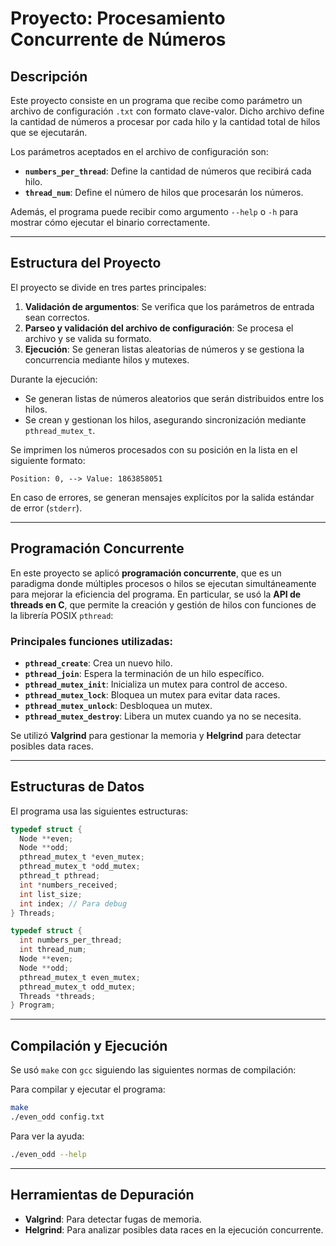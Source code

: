 # Proyecto: Procesamiento Concurrente de Números

## Descripción
Este proyecto consiste en un programa que recibe como parámetro un archivo de configuración `.txt` con formato clave-valor. Dicho archivo define la cantidad de números a procesar por cada hilo y la cantidad total de hilos que se ejecutarán.

Los parámetros aceptados en el archivo de configuración son:
- **`numbers_per_thread`**: Define la cantidad de números que recibirá cada hilo.
- **`thread_num`**: Define el número de hilos que procesarán los números.

Además, el programa puede recibir como argumento `--help` o `-h` para mostrar cómo ejecutar el binario correctamente.

---

## Estructura del Proyecto
El proyecto se divide en tres partes principales:
1. **Validación de argumentos**: Se verifica que los parámetros de entrada sean correctos.
2. **Parseo y validación del archivo de configuración**: Se procesa el archivo y se valida su formato.
3. **Ejecución**: Se generan listas aleatorias de números y se gestiona la concurrencia mediante hilos y mutexes.

Durante la ejecución:
- Se generan listas de números aleatorios que serán distribuidos entre los hilos.
- Se crean y gestionan los hilos, asegurando sincronización mediante `pthread_mutex_t`.

Se imprimen los números procesados con su posición en la lista en el siguiente formato:
```
Position: 0, --> Value: 1863858051
```
En caso de errores, se generan mensajes explícitos por la salida estándar de error (`stderr`).

---

## Programación Concurrente
En este proyecto se aplicó **programación concurrente**, que es un paradigma donde múltiples procesos o hilos se ejecutan simultáneamente para mejorar la eficiencia del programa. En particular, se usó la **API de threads en C**, que permite la creación y gestión de hilos con funciones de la librería POSIX `pthread`:

### Principales funciones utilizadas:
- **`pthread_create`**: Crea un nuevo hilo.
- **`pthread_join`**: Espera la terminación de un hilo específico.
- **`pthread_mutex_init`**: Inicializa un mutex para control de acceso.
- **`pthread_mutex_lock`**: Bloquea un mutex para evitar data races.
- **`pthread_mutex_unlock`**: Desbloquea un mutex.
- **`pthread_mutex_destroy`**: Libera un mutex cuando ya no se necesita.

Se utilizó **Valgrind** para gestionar la memoria y **Helgrind** para detectar posibles data races.

---

## Estructuras de Datos
El programa usa las siguientes estructuras:

```c
typedef struct {
  Node **even;
  Node **odd;
  pthread_mutex_t *even_mutex;
  pthread_mutex_t *odd_mutex;
  pthread_t pthread;
  int *numbers_received;
  int list_size;
  int index; // Para debug
} Threads;

typedef struct {
  int numbers_per_thread;
  int thread_num;
  Node **even;
  Node **odd;
  pthread_mutex_t even_mutex;
  pthread_mutex_t odd_mutex;
  Threads *threads;
} Program;
```

---

## Compilación y Ejecución
Se usó `make` con `gcc` siguiendo las siguientes normas de compilación:


Para compilar y ejecutar el programa:
```sh
make
./even_odd config.txt
```

Para ver la ayuda:
```sh
./even_odd --help
```

---

## Herramientas de Depuración
- **Valgrind**: Para detectar fugas de memoria.
- **Helgrind**: Para analizar posibles data races en la ejecución concurrente.

